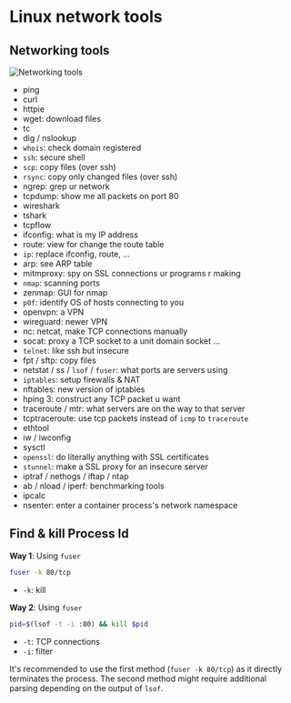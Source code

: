 # Linux network tools

## Networking tools

![Networking tools](https://i.pinimg.com/originals/c4/43/ff/c443ff43401968352c102d21972ca902.png)

- ping
- curl
- httpie
- wget: download files
- tc
- dig / nslookup
- `whois`: check domain registered
- `ssh`: secure shell
- `scp`: copy files (over ssh)
- `rsync`: copy only changed files (over ssh)
- ngrep: grep ur network
- tcpdump: show me all packets on port 80
- wireshark
- tshark
- tcpflow
- ifconfig: what is my IP address
- route: view for change the route table
- `ip`: replace ifconfig, route, ...
- arp: see ARP table
- mitmproxy: spy on SSL connections ur programs r making
- `nmap`: scanning ports
- zenmap: GUI for nmap
- `p0f`: identify OS of hosts connecting to you
- openvpn: a VPN
- wireguard: newer VPN
- nc: netcat, make TCP connections manually
- socat: proxy a TCP socket to a unit domain socket ...
- `telnet`: like ssh but insecure
- fpt / sftp: copy files 
- netstat / ss / `lsof` / `fuser`: what ports are servers using
- `iptables`: setup firewalls & NAT
- nftables: new version of iptables
- hping 3: construct any TCP packet u want
- traceroute / mtr: what servers are on the way to that server
- tcptraceroute: use tcp packets instead of `icmp` to `traceroute`
- ethtool
- iw / iwconfig
- sysctl
- `openssl`: do literally anything with SSL certificates
- `stunnel`: make a SSL proxy for an insecure server
- iptraf / nethogs / iftap / ntap
- ab / nload / iperf: benchmarking tools
- ipcalc
- nsenter: enter a container process's network namespace

## Find & kill Process Id

**Way 1**: Using `fuser`
```sh
fuser -k 80/tcp
```
- `-k`: kill 

**Way 2**: Using `fuser`
```sh
pid=$(lsof -t -i :80) && kill $pid
```
- `-t`: TCP connections
- `-i`: filter 

It's recommended to use the first method (`fuser -k 80/tcp`) as it directly terminates the process. The second method might require additional parsing depending on the output of `lsof`.


